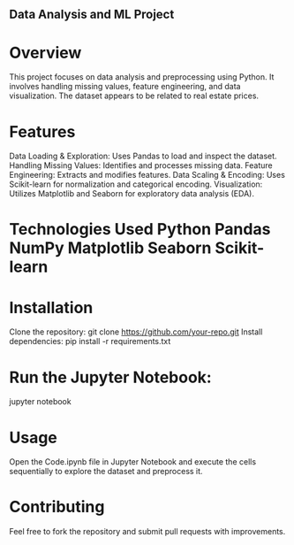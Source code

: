
## Data Analysis and ML Project
# Overview
This project focuses on data analysis and preprocessing using Python. It involves handling missing values, feature engineering, and data visualization. The dataset appears to be related to real estate prices.

# Features
Data Loading & Exploration: Uses Pandas to load and inspect the dataset. Handling Missing Values: Identifies and processes missing data. Feature Engineering: Extracts and modifies features. Data Scaling & Encoding: Uses Scikit-learn for normalization and categorical encoding. Visualization: Utilizes Matplotlib and Seaborn for exploratory data analysis (EDA).

# Technologies Used Python Pandas NumPy Matplotlib Seaborn Scikit-learn

# Installation
Clone the repository: git clone https://github.com/your-repo.git Install dependencies: pip install -r requirements.txt

# Run the Jupyter Notebook:
jupyter notebook

# Usage
Open the Code.ipynb file in Jupyter Notebook and execute the cells sequentially to explore the dataset and preprocess it.

# Contributing
Feel free to fork the repository and submit pull requests with improvements.










